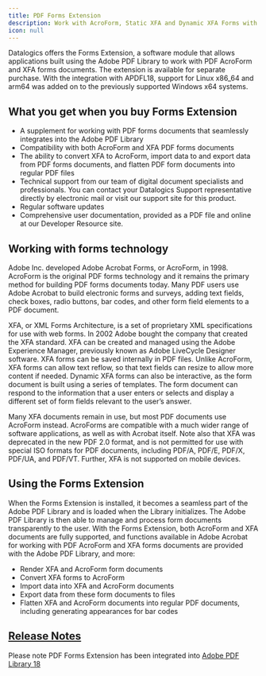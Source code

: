 ```yaml
---
title: PDF Forms Extension
description: Work with AcroForm, Static XFA and Dynamic XFA Forms with Adobe PDF Library
icon: null
---
```


Datalogics offers the Forms Extension, a software module that allows applications built using the Adobe PDF Library to work with PDF AcroForm and XFA forms documents. The extension is available for separate purchase. With the integration with APDFL18, support for Linux x86\_64 and arm64 was added on to the previously supported Windows x64 systems.

## What you get when you buy Forms Extension

- A supplement for working with PDF forms documents that seamlessly integrates into the Adobe PDF Library
- Compatibility with both AcroForm and XFA PDF forms documents
- The ability to convert XFA to AcroForm, import data to and export data from PDF forms documents, and flatten PDF form documents into regular PDF files
- Technical support from our team of digital document specialists and professionals. You can contact your Datalogics Support representative directly by electronic mail or visit our support site for this product.
- Regular software updates
- Comprehensive user documentation, provided as a PDF file and online at our Developer Resource site.

## Working with forms technology

Adobe Inc. developed Adobe Acrobat Forms, or AcroForm, in 1998. AcroForm is the original PDF forms technology and it remains the primary method for building PDF forms documents today. Many PDF users use Adobe Acrobat to build electronic forms and surveys, adding text fields, check boxes, radio buttons, bar codes, and other form field elements to a PDF document.

XFA, or XML Forms Architecture, is a set of proprietary XML specifications for use with web forms. In 2002 Adobe bought the company that created the XFA standard. XFA can be created and managed using the Adobe Experience Manager, previously known as Adobe LiveCycle Designer software. XFA forms can be saved internally in PDF files. Unlike AcroForm, XFA forms can allow text reflow, so that text fields can resize to allow more content if needed. Dynamic XFA forms can also be interactive, as the form document is built using a series of templates. The form document can respond to the information that a user enters or selects and display a different set of form fields relevant to the user’s answer.

Many XFA documents remain in use, but most PDF documents use AcroForm instead. AcroForms are compatible with a much wider range of software applications, as well as with Acrobat itself. Note also that XFA was deprecated in the new PDF 2.0 format, and is not permitted for use with special ISO formats for PDF documents, including PDF/A, PDF/E, PDF/X, PDF/UA, and PDF/VT. Further, XFA is not supported on mobile devices.

## Using the Forms Extension

When the Forms Extension is installed, it becomes a seamless part of the Adobe PDF Library and is loaded when the Library initializes. The Adobe PDF Library is then able to manage and process form documents transparently to the user. With the Forms Extension, both AcroForm and XFA documents are fully supported, and functions available in Adobe Acrobat for working with PDF AcroForm and XFA forms documents are provided with the Adobe PDF Library, and more:

- Render XFA and AcroForm form documents
- Convert XFA forms to AcroForm
- Import data into XFA and AcroForm documents
- Export data from these form documents to files
- Flatten XFA and AcroForm documents into regular PDF documents, including generating appearances for bar codes

## [Release Notes](/adobe-pdf-library/Release-notes)

Please note PDF Forms Extension has been integrated into [Adobe PDF Library 18](/adobe-pdf-library)
